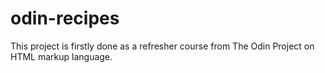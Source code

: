 # odin-recipes
This project is firstly done as a refresher course from The Odin Project on HTML markup language. 